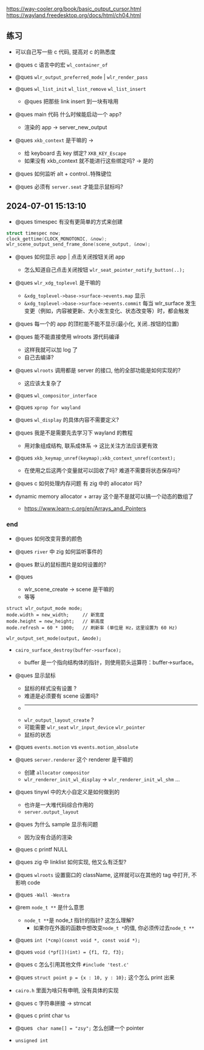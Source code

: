 https://way-cooler.org/book/basic_output_cursor.html
https://wayland.freedesktop.org/docs/html/ch04.html

## 练习

- 可以自己写一些 c 代码, 提高对 c 的熟悉度

- @ques c 语言中的宏 `wl_container_of`

- @ques `wlr_output_preferred_mode` | `wlr_render_pass`

- @ques `wl_list_init` `wl_list_remove` `wl_list_insert`

  - @ques 把那些 link insert 到一块有啥用

- @ques main 代码 什么时候能启动一个 app?

  - 渲染的 app -> server_new_output

- @ques `xkb_context` 是干嘛的 ->

  - 给 keyboard 去 key 绑定? `XKB_KEY_Escape`
  - 如果没有 xkb_context 就不能进行这些绑定吗? -> 是的

- @ques 如何监听 alt + control..特殊键位
- @ques 必须有 `server.seat` 才能显示鼠标吗?

## 2024-07-01 15:13:10

- @ques timespec 有没有更简单的方式来创建

```c
struct timespec now;
clock_gettime(CLOCK_MONOTONIC, &now);
wlr_scene_output_send_frame_done(scene_output, &now);
```

- @ques 如何显示 app | 点击关闭按钮关闭 app

  - 怎么知道自己点击关闭按钮 `wlr_seat_pointer_notify_button(..);`

- @ques `wlr_xdg_toplevel` 是干嘛的

  - `&xdg_toplevel->base->surface->events.map` 显示
  - `&xdg_toplevel->base->surface->events.commit` 每当 wlr_surface 发生变更（例如，内容被更新、大小发生变化、状态改变等）时，都会触发

- @ques 每一个的 app 的顶栏能不能不显示(最小化, 关闭..按钮的位置)

- @ques 能不能直接使用 wlroots 源代码编译

  - 这样我就可以加 log 了
  - 自己去编译?

- @ques `wlroots` 调用都是 server 的接口, 他的全部功能是如何实现的?

  - 这应该太复杂了

- @ques `wl_compositor_interface`

- @ques `xprop for wayland`

- @ques `wl_display` 的具体内容不需要定义?

- @ques 我是不是需要先去学习下 wayland 的教程

  - 用对象组成结构, 联系成体系 -> 这比关注方法应该更有效

- @ques `xkb_keymap_unref(keymap);xkb_context_unref(context);`

  - 在使用之后这两个变量就可以回收了吗? 难道不需要将状态保存吗?

- @ques c 如何处理内存问题 有 zig 中的 allocator 吗?

- dynamic memory allocator + array 这个是不是就可以搞一个动态的数组了
  - https://www.learn-c.org/en/Arrays_and_Pointers

### end

- @ques 如何改变背景的颜色
- @ques `river` 中 zig 如何监听事件的

- @ques 默认的鼠标图片是如何设置的?

- @ques

  - wlr_scene_create -> scene 是干嘛的
  - 等等

```
struct wlr_output_mode mode;
mode.width = new_width;     // 新宽度
mode.height = new_height;   // 新高度
mode.refresh = 60 * 1000;   // 刷新率 (单位是 Hz，这里设置为 60 Hz)

wlr_output_set_mode(output, &mode);
```

- `cairo_surface_destroy(buffer->surface);`

  - buffer 是一个指向结构体的指针，则使用箭头运算符：buffer->surface。

- @ques 显示鼠标

  - 鼠标的样式没有设置 ?
  - 难道是必须要有 scene 设置吗?
  - ***
  - `wlr_output_layout_create` ?
  - 可能需要 `wlr_seat` `wlr_input_device` `wlr_pointer`
  - 鼠标的状态

- @ques `events.motion` vs `events.motion_absolute`

- @ques `server.renderer` 这个 renderer 是干嘛的

  - 创建 `allocator` `compositor`
  - `wlr_renderer_init_wl_display` -> `wlr_renderer_init_wl_shm` ...

- @ques tinywl 中的大小自定义是如何做到的

  - 也许是一大堆代码综合作用的
  - `server.output_layout`

- @ques 为什么 sample 显示有问题

  - 因为没有合适的渲染

- @ques c printf NULL
- @ques zig 中 linklist 如何实现, 他又么有泛型?
- @ques `wlroots` 设置窗口的 className, 这样就可以在其他的 tag 中打开, 不影响 code

- @ques `-Wall -Wextra`

- @rem `node_t **` 是什么意思

  - `node_t **`是 node_t 指针的指针? 这怎么理解?
    - 如果你在外面的函数中想改变`node_t *`的值, 你必须传过去`node_t **`

- @ques `int (*cmp)(const void *, const void *);`

- @ques `void (*pf[])(int) = {f1, f2, f3};`
- @ques c 怎么引用其他文件 `#include 'test.c'`

- @ques `struct point p = {x : 10, y : 10};` 这个怎么 print 出来
- `cairo.h` 里面为啥只有申明, 没有具体的实现
- @ques c 字符串拼接 -> strncat
- @ques c print char `%s`

- @ques ` char name[] = "zsy";` 怎么创建一个 pointer

- `unsigned int`
